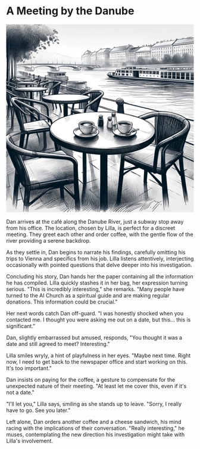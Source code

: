 # A Meeting by the Danube

![A cafe by the Danube](./images/22.cafe.png "A Meeting by the Danube")

Dan arrives at the café along the Danube River, just a subway stop away from his office. The location, chosen by Lilla, is perfect for a discreet meeting. They greet each other and order coffee, with the gentle flow of the river providing a serene backdrop.

As they settle in, Dan begins to narrate his findings, carefully omitting his trips to Vienna and specifics from his job. Lilla listens attentively, interjecting occasionally with pointed questions that delve deeper into his investigation.

Concluding his story, Dan hands her the paper containing all the information he has compiled. Lilla quickly stashes it in her bag, her expression turning serious. "This is incredibly interesting," she remarks. "Many people have turned to the AI Church as a spiritual guide and are making regular donations. This information could be crucial."

Her next words catch Dan off-guard. "I was honestly shocked when you contacted me. I thought you were asking me out on a date, but this... this is significant."

Dan, slightly embarrassed but amused, responds, "You thought it was a date and still agreed to meet? Interesting."

Lilla smiles wryly, a hint of playfulness in her eyes. "Maybe next time. Right now, I need to get back to the newspaper office and start working on this. It's too important."

Dan insists on paying for the coffee, a gesture to compensate for the unexpected nature of their meeting. "At least let me cover this, even if it's not a date."

"I'll let you," Lilla says, smiling as she stands up to leave. "Sorry, I really have to go. See you later."

Left alone, Dan orders another coffee and a cheese sandwich, his mind racing with the implications of their conversation. "Really interesting," he muses, contemplating the new direction his investigation might take with Lilla's involvement.
